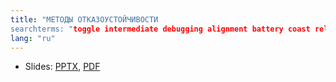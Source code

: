 ```yaml
---
title: "МЕТОДЫ ОТКАЗОУСТОЙЧИВОСТИ
searchterms: "toggle intermediate debugging alignment battery coast reliability reliability_techniques"
lang: "ru"
---
```

 <ul>
 <li class="ng-binding">Slides:
 <a href="ProgrammingLessons/intermediate/Reliability.pptx">PPTX</a>,
 <a href="ProgrammingLessons/intermediate/Reliability.pdf">PDF</a>
 </li>
  </ul>
